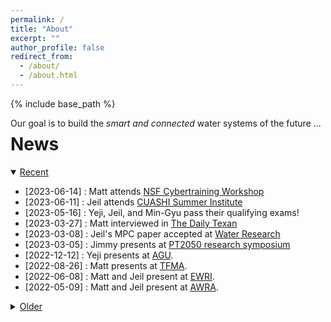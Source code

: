 ```yaml
---
permalink: /
title: "About"
excerpt: ""
author_profile: false
redirect_from: 
  - /about/
  - /about.html
---
```


{% include base_path %}

<div style="float:left">Our goal is to build the <i>smart and connected</i> water systems of the future ... <div id="cursor"></div></div>

<div id="webgl"></div>
<script src="../lib/three.min.js"></script>
<script src="../lib/TerrainLoader.js"></script>
<script>

 "use strict";

 var scene = new THREE.Scene();
 scene.background = new THREE.Color( 0x1a202c );

 var axes = new THREE.AxesHelper(0);
 scene.add(axes);

 const ambientLight = new THREE.AmbientLight(0xffffff, 0.9);

 scene.add(ambientLight);

 var renderer = new THREE.WebGLRenderer();
 document.body.appendChild(renderer.domElement);

 var camera = new THREE.PerspectiveCamera(45, 1, 0.1, 1000);
 camera.position.set(0, -50, 50);
 camera.rotation.set(3.14 / 4, 0, 0);

 function resizeCanvasToDisplaySize() {
    const canvas = renderer.domElement;
    const width = canvas.clientWidth;
    const height = canvas.clientHeight;
    if (canvas.width !== width ||canvas.height !== height) {
        renderer.setSize(width, height, false);
        camera.aspect = width / height;
        camera.updateProjectionMatrix();
    }
 }

 var terrainLoader_0 = new THREE.TerrainLoader();
 var terrainLoader_1 = new THREE.TerrainLoader();
 terrainLoader_0.load('../files/jotunheimen_flood.bin', function(data) {

     terrainLoader_1.load('../files/jotunheimen.bin', function(data) {
         const width = 200;
         const height = 200;
         const size = width * height;
         var geometry = new THREE.PlaneGeometry(45, 45, width - 1, height - 1);
         var texture_data = new Uint8ClampedArray(size);

         for (var i = 0, l = geometry.attributes.position.count; i < l; i++) {
             geometry.attributes.position.setZ(i, data[i] / 65535 * 10);
         }

         for (var i = 0, l = size; i < l; i++) {
             texture_data[i] = (data[i] / 65535 * 255);
         }

         const texture = new THREE.DataTexture(texture_data, width, height,
                                               THREE.LuminanceFormat, THREE.UnsignedByteType,
                                               THREE.UVMapping,
                                               THREE.ClampToEdgeMapping, THREE.ClampToEdgeMapping);
         texture.flipY = true;

         var material = new THREE.MeshBasicMaterial({
             map: texture,
             wireframe: false
         });

         var plane = new THREE.Mesh(geometry, material);
         scene.add(plane);
     });

     const width = 200;
     const height = 200;
     const size = width * height;
     var geometry = new THREE.PlaneGeometry(45, 45, width - 1, height - 1);
     var texture_data = new Uint8ClampedArray(size);

     for (var i = 0, l = geometry.attributes.position.count; i < l; i++) {
         geometry.attributes.position.setZ(i, (data[i] - 200) / 65535 * 10);
     }

     var material = new THREE.MeshBasicMaterial({
         color: 0x00ffff,
         opacity: 0.4,
         transparent: true,
         wireframe: false
     });

     var plane = new THREE.Mesh(geometry, material);
     scene.add(plane);

 });

 document.getElementById('webgl').appendChild(renderer.domElement);

 function animate() {

     resizeCanvasToDisplaySize();

     if (scene.children.length > 3) {
         scene.children[2].rotation.z += 0.005;
         scene.children[3].rotation.z += 0.005;
     }
     requestAnimationFrame(animate);
     renderer.render(scene, camera);
 }

 animate();

</script>

<!-- <div class="page__col-wrap"></div> -->

<h1>News</h1>

<details open>
    <summary><u>Recent</u></summary>
     <ul>
         <li>[2023-06-14] : Matt attends <a href="https://www.linkedin.com/posts/venkatesh-merwade-255633b9_the-cybertraining-workshop-led-by-venkatesh-activity-7075566765581205504-ycIa">NSF Cybertraining Workshop</a></li>
         <li>[2023-06-11] : Jeil attends <a href="https://www.cuahsi.org/summer-institute">CUASHI Summer Institute</a></li>
         <li>[2023-05-16] : Yeji, Jeil, and Min-Gyu pass their qualifying exams!</li>
         <li>[2023-03-27] : Matt interviewed in <a href="https://thedailytexan.com/2023/03/27/ut-researchers-develop-smart-stormwater-basin-to-prevent-flooding-protect-water-quality/">The Daily Texan</a></li>
         <li>[2023-03-08] : Jeil's MPC paper accepted at <a href="https://www.sciencedirect.com/science/article/pii/S0043135423002609">Water Research</a></li>
         <li>[2023-03-05] : Jimmy presents at <a href="https://liberalarts.utexas.edu/events/planet-texas-2050-symposium-resilience-research-in-action-3">PT2050 research symposium</a></li>
         <li>[2022-12-12] : Yeji presents at <a href="https://agu2022fallmeeting-agu.ipostersessions.com/default.aspx?s=EE-07-F8-EC-79-06-9C-43-B1-81-C4-E7-B2-3B-50-DB">AGU</a>.</li>
         <li>[2022-08-26] : Matt presents at <a href="https://www.tfma.org/mpage/2022-summit">TFMA</a>.</li>
         <li>[2022-06-08] : Matt and Jeil present at <a href="https://www.ewricongress.org/">EWRI</a>.</li>
         <li>[2022-05-09] : Matt and Jeil present at <a href="https://www.awra.org/AWRA/Members/Events_and_Education/Events/2022_GIS_Conference/2022_GIS_Conference.aspx">AWRA</a>.</li>
     </ul>
</details>

<details>
    <summary><u>Older</u></summary>
     <ul>
         <li>[2022-04-13] : Yeji presents at <a href="https://bridgingbarriers.utexas.edu/events/planet-texas-2050-research-symposium-week-resilience-action">PT2050 research symposium</a>.</li>
         <li>[2022-02-11] : Matt interviewed in <a href="https://www.estormwater.com/software/software-modeling/article/10983678/new-real-time-digital-twin-can-forecast-storm-water-overflows">Stormwater Solutions</a>.</li>
        <li>[2022-01-10] : Matt and Jeil present at <a href="https://udm2022.org/">UDM</a>.</li>
        <li>[2021-12-14] : Matt presents at <a href="https://agu2021fallmeeting-agu.ipostersessions.com/default.aspx?s=F1-C8-0B-47-ED-CA-AA-4A-E8-4E-61-8B-E6-19-33-99">AGU</a>.</li>
        <li>[2021-10-22] : Matt presents at the <a href="https://www.jsg.utexas.edu/dgs/events/wce-seminar">WCE Seminar Series</a>.</li>
        <li>[2021-10-01] : <a href="https://www.sciencedirect.com/science/article/pii/S1364815221001638">«Pipedream»</a> published in EMS.</li>
        <li>[2021-07-21] : Matt interviewed in <a href="https://elpasomatters.org/2021/07/21/stagnant-floodwaters-pose-public-health-problem/">El Paso Matters</a>.</li>
        <li>[2021-06-26] : <a href="https://agupubs.onlinelibrary.wiley.com/doi/full/10.1029/2020WR029551">«Observability-based sensor placement»</a> published in WRR.</li>
        <li>[2021-05-13] : Matt presents at <a href="https://www.incose.org/">INCOSE</a>.</li>
        <li>[2021-02-09] : <a href="https://amt.copernicus.org/articles/14/995/2021/">«Multipollutant monitors»</a> published in AMT.</li>
        <li>[2021-01-21] : Matt presents at <a href="https://cwe.engr.utexas.edu/resources/ewre-seminar/">EWRE Seminar Series</a>.</li>
    </ul>
</details>

<br>

